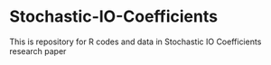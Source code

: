 # Stochastic-IO-Coefficients
This is repository for R codes and data in Stochastic IO Coefficients research paper
